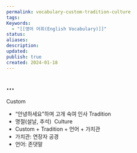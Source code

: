 ```yaml
---
permalink: vocabulary-custom-tradition-culture
tags: 
Keywords:
  - "[[영어 어휘(English Vocabulary)]]"
status: 
aliases: 
description: 
updated: 
publish: true
created: 2024-01-18
---
```



## ...
Custom
- “안녕하세요”하며 고개 숙여 인사
Tradition
- 명절(설날, 추석) 
Culture
- Custom + Tradition + 언어 + 가치관
- 가치관: 연장자 공경
- 언어: 존댓말
